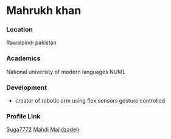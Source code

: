 # Mahrukh khan

### Location

Rawalpindi pakistan

### Academics

National university of modern languages NUML

### Development

- creator of robotic arm using flex sensors gesture controlled



### Profile Link

[Suga7772](https://github.com/Suga7772)
[Mahdi Majidzadeh](https://www.linkedin.com/in/mahrukh-khan-85a2711b3)
